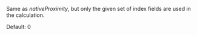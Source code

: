 Same as *nativeProximity*, but only the given set of index fields are used in the calculation.

Default: 0